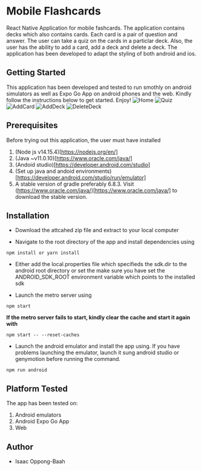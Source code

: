 # Mobile Flashcards
React Native Application for mobile fashcards. The application contains decks which also contains cards. Each card is a pair of question and answer. The user can take a quiz on the cards in a particlar deck. Also, the user has the ability to add a card, add a deck and delete a deck. The application has been developed to adapt the styling of both android and ios.

## Getting Started
This application has been developed and tested to run smothly on android simulators as well as Expo Go App on android phones and the web. Kindly follow the instructions below to get started. Enjoy!
![Home](src/utils/assets/screenshots/home.png "Home")
![Quiz](src/utils/assets/screenshots/quiz.png "Quiz")
![AddCard](src/utils/assets/screenshots/addcard.png "Add Card")
![AddDeck](src/utils/assets/screenshots/addDeck.png "Add Deck")
![DeleteDeck](src/utils/assets/screenshots/deleteDeck.png "Delete Deck")


## Prerequisites
Before trying out this application, the user must have installed
1. (Node js v14.15.4)[https://nodejs.org/en/]
2. (Java ~v11.0.10)[https://www.oracle.com/java/]
3. (Andoid studio)[https://developer.android.com/studio]
4. (Set up java and andoid environments)[https://developer.android.com/studio/run/emulator]
5. A stable version of gradle preferably 6.8.3. Visit (https://www.oracle.com/java/)[https://www.oracle.com/java/] to download the stable version.

## Installation
- Download the attcahed zip file and extract to your local computer

- Navigate to the root directory of the app and install dependencies using
```
npm install or yarn install
```
- Either add the local.properties file which specifieds the sdk.dir to the android root directory or set the make sure you have set the ANDROID_SDK_ROOT environment variable which points to the installed sdk

- Launch the metro server using
```
npm start
```
**If the metro server fails to start, kindly clear the cache and start it again with**
```
npm start -- --reset-caches
```
- Launch the android emulator and install the app using. If you have problems launching the emulator, launch it sung android studio or genymotion before running the command.
```
npm run android
```

## Platform Tested
The app has been tested on:
1. Android emulators
2. Android Expo Go App
3. Web

## Author
- Isaac Oppong-Baah